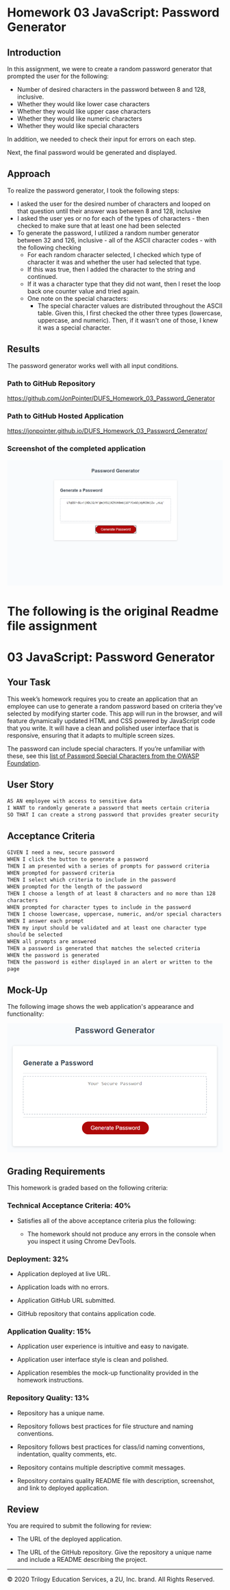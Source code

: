 # Homework 03 JavaScript: Password Generator

## Introduction

In this assignment, we were to create a random password generator that prompted the user for the following:

- Number of desired characters in the password between 8 and 128, inclusive.
- Whether they would like lower case characters
- Whether they would like upper case characters
- Whether they would like numeric characters
- Whether they would like special characters

In addition, we needed to check their input for errors on each step.

Next, the final password would be generated and displayed.

## Approach

To realize the password generator, I took the following steps:

- I asked the user for the desired number of characters and looped on that question until their answer was between 8 and 128, inclusive
- I asked the user yes or no for each of the types of characters - then checked to make sure that at least one had been selected
- To generate the password, I utilized a random number generator between 32 and 126, inclusive - all of the ASCII character codes - with the following checking
  - For each random character selected, I checked which type of character it was and whether the user had selected that type.
  - If this was true, then I added the character to the string and continued.
  - If it was a character type that they did not want, then I reset the loop back one counter value and tried again.
  - One note on the special characters:
    - The special character values are distributed throughout the ASCII table. Given this, I first checked the other three types (lowercase, uppercase, and numeric). Then, if it wasn't one of those, I knew it was a special character.

## Results

The password generator works well with all input conditions.

### Path to GitHub Repository

<https://github.com/JonPointer/DUFS_Homework_03_Password_Generator>

### Path to GitHub Hosted Application

<https://jonpointer.github.io/DUFS_Homework_03_Password_Generator/>

### Screenshot of the completed application

![Password Generator Screenshot](./Assets/Final-Solution-Screenshot.PNG)

# The following is the original Readme file assignment

# 03 JavaScript: Password Generator

## Your Task

This week’s homework requires you to create an application that an employee can use to generate a random password based on criteria they’ve selected by modifying starter code. This app will run in the browser, and will feature dynamically updated HTML and CSS powered by JavaScript code that you write. It will have a clean and polished user interface that is responsive, ensuring that it adapts to multiple screen sizes.

The password can include special characters. If you’re unfamiliar with these, see this [list of Password Special Characters from the OWASP Foundation](https://www.owasp.org/index.php/Password_special_characters).

## User Story

```
AS AN employee with access to sensitive data
I WANT to randomly generate a password that meets certain criteria
SO THAT I can create a strong password that provides greater security
```

## Acceptance Criteria

```
GIVEN I need a new, secure password
WHEN I click the button to generate a password
THEN I am presented with a series of prompts for password criteria
WHEN prompted for password criteria
THEN I select which criteria to include in the password
WHEN prompted for the length of the password
THEN I choose a length of at least 8 characters and no more than 128 characters
WHEN prompted for character types to include in the password
THEN I choose lowercase, uppercase, numeric, and/or special characters
WHEN I answer each prompt
THEN my input should be validated and at least one character type should be selected
WHEN all prompts are answered
THEN a password is generated that matches the selected criteria
WHEN the password is generated
THEN the password is either displayed in an alert or written to the page
```

## Mock-Up

The following image shows the web application's appearance and functionality:

![password generator demo](./Assets/03-javascript-homework-demo.png)

## Grading Requirements

This homework is graded based on the following criteria:

### Technical Acceptance Criteria: 40%

- Satisfies all of the above acceptance criteria plus the following:

  - The homework should not produce any errors in the console when you inspect it using Chrome DevTools.

### Deployment: 32%

- Application deployed at live URL.

- Application loads with no errors.

- Application GitHub URL submitted.

- GitHub repository that contains application code.

### Application Quality: 15%

- Application user experience is intuitive and easy to navigate.

- Application user interface style is clean and polished.

- Application resembles the mock-up functionality provided in the homework instructions.

### Repository Quality: 13%

- Repository has a unique name.

- Repository follows best practices for file structure and naming conventions.

- Repository follows best practices for class/id naming conventions, indentation, quality comments, etc.

- Repository contains multiple descriptive commit messages.

- Repository contains quality README file with description, screenshot, and link to deployed application.

## Review

You are required to submit the following for review:

- The URL of the deployed application.

- The URL of the GitHub repository. Give the repository a unique name and include a README describing the project.

---

© 2020 Trilogy Education Services, a 2U, Inc. brand. All Rights Reserved.
